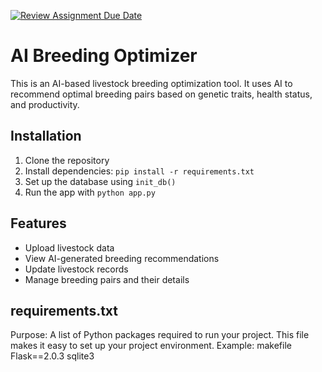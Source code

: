 [![Review Assignment Due Date](https://classroom.github.com/assets/deadline-readme-button-22041afd0340ce965d47ae6ef1cefeee28c7c493a6346c4f15d667ab976d596c.svg)](https://classroom.github.com/a/7XLS1QLQ)

# AI Breeding Optimizer
This is an AI-based livestock breeding optimization tool. It uses AI to recommend optimal breeding pairs based on genetic traits, health status, and productivity.

## Installation
1. Clone the repository
2. Install dependencies: `pip install -r requirements.txt`
3. Set up the database using `init_db()`
4. Run the app with `python app.py`

## Features
- Upload livestock data
- View AI-generated breeding recommendations
- Update livestock records
- Manage breeding pairs and their details

## requirements.txt
Purpose: A list of Python packages required to run your project. This file makes it easy to set up your project environment.
Example:
makefile
Flask==2.0.3
sqlite3

